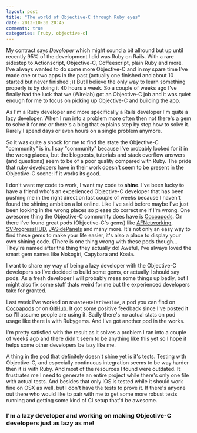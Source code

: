 ```yaml
---
layout: post
title: "The world of Objective-C through Ruby eyes"
date: 2013-10-30 20:45
comments: true
categories: [ruby, objective-c]
---
```


My contract says _Developer_ which might sound a bit allround but up until
recently 95% of the development I did was Ruby on Rails. With a rare sidestep
to Actionscript, Objective-C, Coffeescript, plain Ruby and more. I've always
wanted to do some more Objective-C and in my spare time I've made one or two
apps in the past (actually one finished and about 10 started but never finished
;)) But I believe the only way to learn something properly is by doing it 40
hours a week. So a couple of weeks ago I've finally had the luck that we
(Wirelab) got an Objective-C job and it was quiet enough for me to focus on
picking up Objective-C and building the app.

As I'm a Ruby developer and more specifically a Rails developer I'm quite a lazy
developer. When I run into a problem more often then not there's a gem to solve
it for me or there's a blog that explains step by step how to solve it. Rarely
I spend days or even hours on a single problem anymore.

<!-- more -->

So it was quite a shock for me to find the state the Objective-C "community" is
in. I say "community" because I've probably looked for it in the wrong places,
but the blogposts, tutorials and stack overflow answers (and questions) seem to
be of a poor quality compared with Ruby. The pride that ruby developers have in
their work doesn't seem to be present in the Objective-C scene: if it works its
good.

I don't want my code to work, I want my code to __shine__. I've been lucky to
have a friend who's an experienced Objective-C developer that has been pushing
me in the right direction last couple of weeks because I haven't found the
shining ambition a lot online. Like I've said before maybe I've just been
looking in the wrong places so please do correct me if I'm wrong. One awesome
thing the Objective-C community does have is [Cocoapods](http://cocoapods.org/).
On there I've found great pods (Objective-C's gems) like
[AFNetworking](https://github.com/AFNetworking/AFNetworking),
[SVProgressHUD](https://github.com/samvermette/SVProgressHUD),
[JASidePanels](https://github.com/gotosleep/JASidePanels) and many more. It's
not only an easy way to find these gems to make your life easier, it's also a
place to display your own shining code. (There is one thing wrong with these pods
though... They're named after the thing they actually do! Aweful, I've always
loved the smart gem names like Nokogiri, Capybara and Koala.

I want to share my way of being a lazy developer with the Objective-C developers
so I've decided to build some gems, or actually I should say pods. As a fresh
developer I will probably mess some things up badly, but I might also fix some
stuff thats weird for me but the experienced developers take for granted.

Last week I've worked on `NSDate+RelativeTime`, a pod you can find on
[Cocoapods](http://cocoapods.org/?q=nsdate%20relative%20time%20bart) or on
[GitHub](https://github.com/bartj3/NSDate-RelativeTime). It got some positive
feedback since I've posted it so I'll assume people are using it. Sadly there's
no actual stats on pod usage like there is with Rubygems. And I've got another
pod in the works.

I'm pretty satisfied with the result as it solves a problem I ran into a couple
of weeks ago and there didn't seem to be anything like this yet so I hope it
helps some other developers be lazy like me.

A thing in the pod that definitely doesn't shine yet is it's tests. Testing
with Objective-C, and especially continuous integration seems to be way harder
then it is with Ruby. And most of the resources I found were outdated. It
frustrates me I need to generate an entire project while there's only one file
with actual tests. And besides that only IOS is tested while it should work fine
on OSX as well, but I don't have the tests to prove it. If there's anyone out
there who would like to pair with me to get some more robust tests running and
getting some kind of CI setup that'd be awesome.

### I'm a lazy developer and working on making Objective-C developers just as lazy as me!
